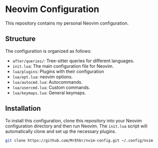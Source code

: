 # Neovim Configuration

This repository contains my personal Neovim configuration.

## Structure

The configuration is organized as follows:

- `after/queries/`: Tree-sitter queries for different languages.
- `init.lua`: The main configuration file for Neovim.
- `lua/plugins`: Plugins with their configuration
- `lua/opt.lua`: neovim options.
- `lua/autocmd.lua`: Autocommands.
- `lua/usercmd.lua`: Custom commands.
- `lua/keymaps.lua`: General keymaps.

## Installation

To install this configuration, clone this repository into your Neovim configuration directory and then run Neovim. The `init.lua` script will automatically clone and set up the necessary plugins.

```sh
git clone https://github.com/MrEhbr/nvim-config.git ~/.config/nvim
```

